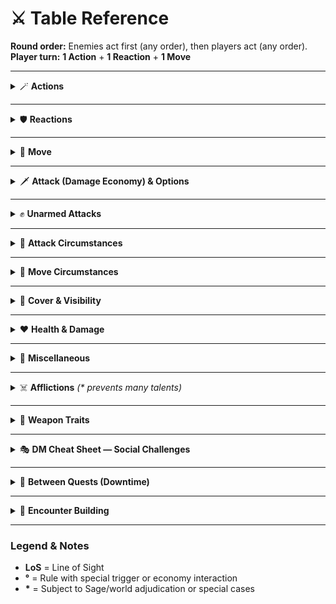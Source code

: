 # ⚔️ Table Reference

**Round order:** Enemies act first (any order), then players act (any order).  
**Player turn:** **1 Action** + **1 Reaction** + **1 Move**

---

<details>
<summary>🪄 <strong>Actions</strong></summary>

- **Attack** — Use your weapon or an unarmed strike. To hit, roll **+STR** (melee) or **+AGI** (ranged).  
- **Cast a Spell** — Cast a learned or inscribed spell (see the spell’s description).  
- **Defend** — Until the end of your next turn, the **first** attack against you must succeed on a **Luck** roll to hit.  
- **End a Magical Effect** — End a magical effect you created, provided you have **LoS**.  
- **Find** — Search within **5 yd** for objects or hidden creatures. The Sage may ask for **+INT** or **Luck**.  
- **Help** — A creature within **5 yd** gains **1 boon** on its next roll.  
- **Hinder** — A creature within **5 yd** suffers **1 bane** on its next roll.  
- **Hide** — Roll **+AGI**. On success, you are hidden from enemies with no **LoS** to you.  
- **Overcome** — Some ongoing harmful effects can be ended by repeating an attribute roll or a **Luck** roll.  
- **Run** — Triple your move speed until the end of your turn.  
- **Stabilize** — An incapacitated creature within reach heals **1d6** damage.  
- **Steal** — Roll **+AGI vs +AGI** (**+1 boon** if hidden). On success, you take the object.  
- **Throw** — Throw a **1-handed** object **10 yd** or a **2-handed** object **5 yd**.  
- **Toss** — Roll **+AGI**. On success, a target can use its **reaction** to catch the tossed object.  
- **Use a Talent / Item** — Many talents/items require an **action** (sometimes a **reaction**). Read the specific text.  
- **Various** — Taunt, demoralize, complex interactions… **Ask the Sage**.

</details>

---

<details>
<summary>🛡 <strong>Reactions</strong></summary>

- **Take the Initiative** — Act before the enemies this round. *(Not allowed in heavy armor.)*  
- **Free Attack°** — If an enemy willingly moves out of your reach, make a melee or unarmed attack. *(Does not apply to slippery or retreating creatures.)*  
- **Cover Ally** — Redirect to yourself an attack aimed at a target within your reach.  
- **Dodge / Withstand** — Impose **1 bane** on the next attack against you, **or** **1 bane** on the next roll vs your **AGI/STR**, **or** **1 boon** on your next **AGI/STR** roll to resist a harmful effect.  
- **Catch** — Roll **+AGI** to catch an object moving within your reach (**1 bane** if the object is a weapon).

</details>

---

<details>
<summary>🏃 <strong>Move</strong></summary>

- **Move** — Move up to your speed. You can break up movement before/during/after your action.  
- **Interaction** — Spend **2 yd** of movement to open doors, stow/retrieve items, draw a weapon, etc.  
- **Drop Prone / Stand Up** — **Drop prone:** spend **1 yd**. **Stand:** spend **4 yd**.  
- **Jump / Leap°** — Spend **2 yd** to: jump up **½ yd**, leap **2 yd**, or jump down **2 yd** (beyond that, you fall). Distances still “cost” movement.  
  With a running start: **×2** jump/leap distances.  
  Roll **+AGI** (jump) or **+STR** (leap); on success: **×4** distances instead.  
- **Retreat** — Spend **×2** movement to avoid provoking free attacks.  
- **Crawl** — Spend **×2** movement while prone.  
- **Sneak** — Spend **×2** movement to stay hidden. Roll **+AGI with 1 bane** if wearing medium/heavy armor. The Sage may call for **+AGI** on noisy surfaces. Sneaky creatures ignore the penalty and gain **1 boon** if a roll is required.  
- **Fly** — Spend **½** movement. *

</details>

---

<details>
<summary>🗡 <strong>Attack (Damage Economy) & Options</strong></summary>

- Spend **bonus damage** to make **unarmed/extra attacks**.  
- Spend **weapon damage** to do an **attack option** or **disarm**.  
- **Dual-wield:** If you wield a non-improvised off-hand weapon that can reach the target, you may **add its damage dice** to a main-hand attack.

### Multiple Attacks°
For every **2 bonus damage dice** spent, you can make **one unarmed attack** or **one extra attack** against a **different** target.

### Attack Options
*Announce before rolling. Do not apply weapon damage—only bonus damage. Roll to attack, then apply:*

- **Guarded** — Impose **1 bane** on the next roll to hit you. *(Requires a shield.)*  
- **Disrupting** — If you hit and exceed **WIL + 5**, the target grants **1 boon** on the next attack against it.  
- **Pressing** — If you hit and exceed **AGI + 5**, the target suffers **1 bane** on its next attack.  
- **Driving** — If you hit and exceed **STR + 5**, push the target up to **5 yd**. *(Requires a melee weapon or a shield.)*  
- **Feinting** — If you hit and exceed **INT + 5**, you become **slippery** until the end of your turn. *(Requires a one-hand or off-hand weapon.)*  
- **Lunging** — Your reach for this attack is **+1 yd**. *(Melee weapon required.)*  
- **Disarm** — Attack with **1 bane (melee)**, **2 banes (improvised)**, or **3 banes (ranged)**. On hit, deal **no damage**; target rolls **+AGI** **with 1 bane per 2d6 bonus damage** you spent. On failure, they **drop** what they hold; you may use a **reaction** to grab it (if within reach).  
- **Called Shot** — Name a body part or carried object. Attack with **2 banes**. On success, target becomes **Impaired (chosen attribute)** until the **end of the next turn**, or the **object** takes the damage instead.  
- **Improvised Weapons** — Attack with **1 bane**. On **crit success or crit fail**, the weapon **breaks**. Deals **1d6** damage, **no bonus damage**.

</details>

---

<details>
<summary>✊ <strong>Unarmed Attacks</strong></summary>

> Bonus damage **cannot** be applied to these attacks.

- **Unarmed Strike** — Your knees/fists/teeth count as **improvised** except they **don’t break** and deal only **1 damage** to targets **larger** than you.  
- **Shove** — Roll **+STR vs +STR** vs a creature of your **size +2** or smaller. **+1 boon** with shield or if you moved **5+ yd**. On success, push **= your STR mod (yd)**. On **crit**, also **prone**.  
- **Trip** — Roll **+AGI vs (target’s +STR or +AGI)** vs a creature of your **size +2** or smaller. **+1 boon** with shield. On success, **prone**; on **crit**, **speed 0** until your next turn starts.  
- **Grab** *(requires a free hand)* — Roll **+STR or +AGI vs +AGI** vs a creature of your **size +1** or smaller. On success, target is **Held** until the **end of your next turn**. Anything other than **Grab/Drag/Wrestle** ends the grab (on failure, you still keep the grab).  
- **Drag** — Roll **+STR vs +STR** against a **grabbed** creature. On success, moving does **not** end the grab; the creature moves with you.  
- **Wrestle** — Roll **+STR or +AGI vs +STR** against a **grabbed** creature. On success, choose one:  
  - Target **prone** & grab **ends**, **or**  
  - **Both prone** & you **keep** the grab, **or**  
  - Target takes **1d6** damage & you **keep** the grab, **or**  
  - *(If both already prone)* You may **pin** the target *(grabbed, confused, weakened, cannot stand).*  
  Anything other than **Wrestle** ends the **pin** (on failure, you still keep the pin).  
- **Escape** — Roll **+STR or +AGI vs (target’s +STR or +AGI)**. On success you **end** the grab/pin. On **crit**, you may use your **reaction** to attempt a **Grab**.

</details>

---

<details>
<summary>🎯 <strong>Attack Circumstances</strong></summary>

- **Surrounded** — Melee attack vs a target within an **ally’s reach** gains **1 boon**.  
- **Long-Range Shooting** — Attacks beyond listed range have **1 bane**; cannot exceed **double** range.  
- **High Ground** — Attack a lower target with **1 boon**.  
- **Ranged in Melee** — Ranged attack while within reach of an aware enemy: **1 bane**.  
- **Obscurement** — Attack rolls suffer **1 bane** if you or the target is in obscurement.

</details>

---

<details>
<summary>🧗 <strong>Move Circumstances</strong></summary>

- **Falling** — Lose **1 Health per yard** fallen. Optional **Luck**: **crit success = 0 dmg**, **success = ½ dmg**, **crit fail = death**. *  
- **Challenging Terrain** — Spend **×2** movement. **Strider** creatures ignore this. **+AGI** when running or **prone** on failure.  
- **Climb** — Spend **×2** movement with handholds/rope. Attacks vs your **DEF/AGI** gain **1 boon**. The Sage may call for **+STR** on difficult surfaces. **Climbers** ignore penalty, gain **1 boon** if a roll is asked, and can **climb ceilings**. *  
- **Swim** — Spend **×2** movement. Your attack rolls suffer **1 bane** and enemies gain **1 boon** to attack you. The Sage may call for **+STR** if hindered (armor, bound, rough water). **Swimmers** ignore penalty and gain **1 boon** if a roll is asked.  
- **Squeezing** — Crawl through a space **½ your size**. You **cannot use reactions**. Make **AGI** rolls with **1 bane** and grant **1 boon** to rolls vs your **DEF/AGI**.  
- **Teleport X** — Spend your **whole move** to teleport up to **X yd**. Does **not** trigger free attacks. *

</details>

---

<details>
<summary>🧱 <strong>Cover & Visibility</strong></summary>

- **Partial Cover** — Rolls against your **DEF/AGI** have **1 bane**; you gain **1 boon** on **AGI** rolls to resist harmful effects.  
- **Total Cover** — You cannot be directly targeted (no **LoS**); AoE may still affect you. Harmful effects **damage the cover** instead.  
- **Hidden** — You cannot be targeted directly; AoE may still affect you. You become revealed by actions that draw awareness.  
- **Invisible** — If the attacker cannot see but knows your general location (sounds, tracks), they roll with **3 banes**.  
- **Obscurement** — Light/Moderate/Heavy/Total reduce vision into/within the area to **10/5/1/0 yd**. Obscurement stacks by **stepping up** the degree. **No light** = **Total**.

</details>

---

<details>
<summary>❤️ <strong>Health & Damage</strong></summary>

**Terminology:** you **take/heal damage** and **lose/regain Health**.

- **Take Damage** — Increase your **damage** score (max = **Health**; excess ignored). If it equals Health, you become **Incapacitated**.  
- **Lose Health** — If **Health < damage**, adjust **damage** down to Health and become **Incapacitated**.  
- **Incapacitated** — When **damage = Health**. You are **prone** and **unconscious**. When you would **take X damage**, instead you **lose X Health**.  
  At end of each round: **lose 1d6 Health** and make a **Luck** roll. On success, **heal 1 damage**.  
- **Death** — When your **Health** becomes **0 or less**, you die.  
- **Rest** — After **6 hours**, heal **all damage** and regain **Health = ceil(max Health / 10)**.  
- **Injured** — When **damage ≥ half** your Health. *(No effect by itself.)*

</details>

---

<details>
<summary>🧩 <strong>Miscellaneous</strong></summary>

- **Professional Knowledge** — For difficult tasks directly related to your path/profession, only you can perform them. The Sage may grant **auto-success** or **boons**.  
- **Luck Rolls** — Roll a **d20 vs 10**.  
  **(Luck ends):** Make a Luck roll at end of round or when using **Overcome**; on success, the effect ends.  
- **Crit Success** — Result is **20+** and exceeds the TN by **5+**. *(No inherent effect unless specified.)*  
- **Crit Fail** — Result is **0 or less**. *(No inherent effect unless specified.)*  
- **1 Minute** — Effects with a 1-minute duration usually last **until combat ends**.  
- **Double/Halve** — **Round down**. If multiple effects say double/halve, do it **once**.  
- **Ambushes** — At the Sage’s discretion, the ambushed take **no actions** on their first turn.

</details>

---

<details>
<summary>☠️ <strong>Afflictions</strong> <em>(* prevents many talents)</em></summary>

- **Blinded** — No sight/LoS; targets are **Invisible** to you (usually **3 banes**). **½ speed**.  
- **Confused*** — Cannot use **reactions**. **INT/WIL** rolls with **1 bane**.  
- **Controlled*** — The source controls your turn and actions (you act on their turn).  
- **Cursed** — **Luck** rolls with **1 bane**.  
- **Deafened** — You cannot hear.  
- **Frightened** — While in **LoS** of the source, your **attribute** rolls have **1 bane** and you grant **1 boon** on attribute rolls against you.  
- **Held** — **Speed 0**. Rolls against your **AGI** automatically **succeed**.  
- **Impaired (Attribute)** — **1 bane** when using the attribute; grant **1 boon** on rolls against it.  
- **On Fire** — Take **1d6** damage at end of each round until extinguished (usually ends on **Luck** success).  
- **Poisoned** — **Lose 1d6 Health** at end of each round; **attribute** rolls with **1 bane**; grant **1 boon** on attribute rolls against you.  
- **Prone** — Cannot use **reactions**. Melee attacks against you gain **1 boon**; ranged attacks suffer **1 bane**.  
- **Slowed** — Speed becomes **2** (if higher) and **cannot** be increased.  
- **Stunned*** — Cannot use **actions or reactions**; **Speed 0**; **attribute** rolls with **2 banes**; grant **2 boons** on rolls against you.  
- **Unconscious*** — Cannot act/reac; **Speed 0**; **auto-fail** attribute rolls; grant **3 boons** on rolls against you.  
- **Vulnerable** — Grant **1 boon** on rolls to attack you and against your attributes.  
- **Weakened** — **STR/AGI** rolls with **1 bane**; grant **1 boon** on rolls vs your **STR/AGI**; **½ speed**.

</details>

---

<details>
<summary>🧰 <strong>Weapon Traits</strong></summary>

- **Ammunition** — Needs ammo. Melee use counts as **improvised**.  
- **Bludgeoning** — On **crit success**, target becomes **Vulnerable** until end of your next turn.  
- **Brutal** — When rolling damage, you may **reroll all 1s once**.  
- **Disarming** — Ignore the bane on the **Disarm** action.  
- **Firearm** — **1 minute** to load. If **wet**, needs **1 hour** to restore.  
- **Large** — Attacks while **mounted** or **squeezing** **auto-fail**.  
- **Light** — If bonus damage would be applied, **reduce by 1d6** (min **+1d6**).  
- **Long** — **Reach +1**.  
- **Misfire** — On **crit fail** to attack, make a **Luck** roll. On failure, needs **1 hour** to repair.  
- **Nimble** — Use **AGI** instead of **STR** to attack.  
- **Piercing** — On **crit success**, target becomes **Weakened** until end of your next turn.  
- **Range X** — Can make ranged attacks up to **X yd**.  
- **Reload** — Spend an **action** or **all movement** (min **2 yd**) to load.  
- **Slashing** — On **crit success**, deal **+1d6** damage.  
- **Slow** — Can attack with this weapon **once per round**.  
- **Thrown X** — Throw up to **X yd**. Roll **+STR** (unless **Nimble**).  
- **Versatile** — Two-handed use: weapon’s damage **+1d6**.

</details>

---

<details>
<summary>🎭 <strong>DM Cheat Sheet — Social Challenges</strong></summary>

*Rolls vs Audience succeed if **≥ half** the audience is convinced.*

| Challenge   | Roll vs                 | Summary                                                     |
|-------------|-------------------------|-------------------------------------------------------------|
| Transaction | +WIL vs +WIL           | Offer goods/services for something in return                |
| Coercion    | +WIL vs +WIL           | Threats/violence to get what you want (**+1 boon** if violent) |
| Appeal      | +WIL vs Audience +WIL  | Sway opinions / push for an action                          |
| Alliance    | +INT vs Audience +WIL  | Present benefits of cooperation                             |
| Argument    | You & foe: +INT vs Audience +WIL | Debate to convince the audience                   |

</details>

---

<details>
<summary>🧳 <strong>Between Quests (Downtime)</strong></summary>

- **Training** — Learn a language, profession, **half a tradition** (no talent), **retrain** a prior choice, or **train an attribute** (reroll one failed roll on that attribute per quest: **Novice 1×**, **Expert 2×**, **Master 3×**).  
- **Work** — Earn **5d6 / 10d6 / 20d6 sp** (independent of downtime length).  
- **Connections°** — Roll **INT/WIL** to connect with an NPC. On failure, it costs **½** of Work’s money. One-shot benefit:  
  - **Financial:** same as Work  
  - **Resource:** information, expertise, rare item/vehicle/keep  
  - **Influence:** access to restricted place/person  
  - **Security:** safehouse/bodyguard of difficulty **1/2/4**  
- **Buying & Selling** — Sell items for **¼ price**.  
- **Crafting** — Make items related to your profession at **½ cost**. Produce **5/10/20 gp per month** of downtime.  
- **Life Event** — *

</details>

---

<details>
<summary>🧮 <strong>Encounter Building</strong></summary>

**Quick Guide:**  
- **Easy:** ~**50%** of total enemy level  
- **Hard:** ~**150%**  
- **Lethal:** ~**200%**  
- ~**12 rounds** of combat per day before rest

### Tier Benchmarks
| Tier   | Player Levels | Avg Enemy Level / Player / Encounter | Max Enemy Levels / Player / Day |
|--------|----------------|--------------------------------------|----------------------------------|
| Novice | 1–2            | 2                                    | 7                                |
| Expert | 3–6            | 4                                    | 14                               |
| Master | 7–10           | 8                                    | 28                               |

</details>

---

### Legend & Notes
- **LoS** = Line of Sight  
- **°** = Rule with special trigger or economy interaction  
- **\*** = Subject to Sage/world adjudication or special cases
